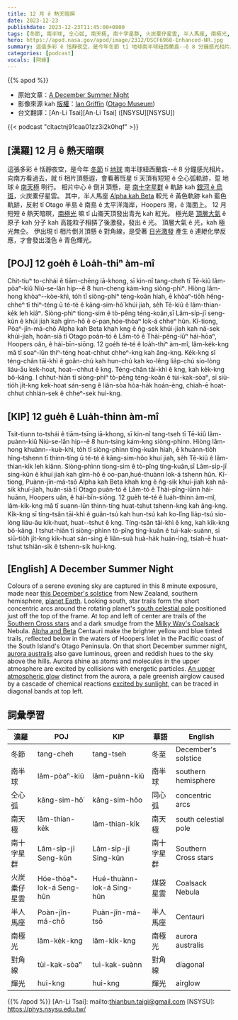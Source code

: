 ```yaml
---
title: 12 月 ê 熱天暗暝
date: 2023-12-23
publishdate: 2023-12-23T11:45:00+0800
tags: [冬節, 南半球, 仝心弧, 南天極, 南十字星群, 火炭橐仔星雲, 半人馬座, 南極光, 對角線, 輝光]
hero: https://apod.nasa.gov/apod/image/2312/DSCF6968-Enhanced-NR.jpg
summary: 這張多彩 ê 恬靜夜空，是今年冬節 tī 地球南半球紐西蘭翕--ê 8 分鐘感光相片。
categories: [podcast]
vocals: [阿綠]
---
```


{{% apod %}}

- 原始文章：[A December Summer Night](https://apod.nasa.gov/apod/ap231223.html)
- 影像來源 kah [版權][copyright]：[Ian Griffin](https://www.instagram.com/portobellopictures/) ([Otago Museum](https://otagomuseum.nz/))
- 台文翻譯：[An-Li Tsai][An-Li Tsai] ([NSYSU][NSYSU])

{{< podcast "cltactnj91caa01zz3i2k0hqf" >}}

## [漢羅] 12 月 ê 熱天暗暝
這張多彩 ê 恬靜夜空，是今年 [冬節][this December's solstice] tī [地球][planet Earth] 南半球紐西蘭翕--ê 8 分鐘感光相片。
向南方看過去，就 tī 相片頂懸遐，會看著恆星 tī 天頂有短短 ê 仝心弧軌跡，踅 地球 ê [南天極][south celestial pole] 咧行。
相片中心 ê 倒爿頂懸，是 [南十字星群][Southern Cross stars] ê 軌跡 kah [銀河 ê 烏斑][Milky Way's Coalsack]，火炭橐仔星雲。
其中，半人馬座 [Alpha kah Beta][Alpha and Beta] 較光 ê 黃色軌跡 kah 藍色軌跡，反射 tī Otago 半島 ê 南島 ê 太平洋海岸，Hoopers 灣，ê 海面上。
12 月 短短 ê 熱天暗暝，[南極光][aurora australis] 嘛 tī 山崙天頂發出青光 kah 紅光。
極光是 [頂層大氣][An upper atmospheric glow] ê 原子 kah 分子 kah 高能粒子相挵了後激發，發出 ê 光。
頂層大氣 ê 光，kah 極光無仝。
伊出現 tī 相片倒爿頂懸 ê 對角線，是受著 [日光激發][excited by sunlight] 產生 ê 連紲化學反應，才會發出淺色 ê 青色輝光。

## [POJ] 12 goe̍h ê Loa̍h-thiⁿ àm-mî
Chit-tiuⁿ to-chhái ê tiām-chēng iā-khong, sī kin-nî tang-cheh tī Tē-kiû lâm-pòaⁿ-kiû Niú-se-lân hip--ê 8 hun-cheng kám-kng siòng-phìⁿ.
Hiòng lâm-hong khòaⁿ--kòe-khì, to̍h tī siòng-phìⁿ téng-koân hiah, ē khòaⁿ-tio̍h hêng-chheⁿ tī thiⁿ-téng ū té-té ê kāng-sim-hô͘ khúi jiah, se̍h Tē-kiû ê lâm-thian-ke̍k leh kiâⁿ.
Siòng-phìⁿ tiong-sim ê tò-pêng téng-koân,sī Lâm-si̍p-jī seng-kûn ê khúi jiah kah gîrn-hô ê o͘-pan,hóe-thòaⁿ lok-á chheⁿ hûn.
Kî-tiong, Pòaⁿ-jîn-má-chō Alpha kah Beta khah kng ê n̂g-sek khúi-jiah kah nâ-sek khúi-jiah, hoán-siā tī Otago poàn-tó ê Lâm-tó ê Thài-pêng-iûⁿ hái-hōaⁿ, Hoopers oân, ê hái-bīn-siōng.
12 goe̍h té-té ê loa̍h-thiⁿ àm-mî, lâm-ke̍k-kng mā tī soaⁿ-lūn thiⁿ-téng hoat-chhut chheⁿ-kng kah âng-kng.
Ke̍k-kng sī téng-chân tāi-khì ê goân-chú kah hun-chú kah ko-lêng lia̍p-chú sio-lòng liáu-āu kek-hoat, hoat--chhut ê kng.
Téng-chân tāi-khì ê kng, kah ke̍k-kng bô-kâng.
I chhut-hiān tī siòng-phìⁿ tò-pêng téng-koân ê tùi-kak-sòaⁿ, sī siū-tio̍h ji̍t-kng kek-hoat sán-seng ê liân-sòa hòa-ha̍k hoán-èng, chiah-ē hoat-chhut chhián-sek ê chheⁿ-sek hui-kng.

## [KIP] 12 gue̍h ê Lua̍h-thinn àm-mî
Tsit-tiunn to-tshái ê tiām-tsīng iā-khong, sī kin-nî tang-tseh tī Tē-kiû lâm-puànn-kiû Niú-se-lân hip--ê 8 hun-tsing kám-kng siòng-phìnn.
Hiòng lâm-hong khuànn--kuè-khì, to̍h tī siòng-phìnn tíng-kuân hiah, ē khuànn-tio̍h hîng-tshenn tī thinn-tíng ū té-té ê kāng-sim-hôo khuí jiah, se̍h Tē-kiû ê lâm-thian-ki̍k leh kiânn.
Siòng-phìnn tiong-sim ê tò-pîng tíng-kuân,sī Lâm-si̍p-jī sing-kûn ê khuí jiah kah gîrn-hô ê oo-pan,hué-thuànn lok-á tshenn hûn.
Kî-tiong, Puànn-jîn-má-tsō Alpha kah Beta khah kng ê n̂g-sik khuí-jiah kah nâ-sik khuí-jiah, huán-siā tī Otago puàn-tó ê Lâm-tó ê Thài-pîng-iûnn hái-huānn, Hoopers uân, ê hái-bīn-siōng.
12 gue̍h té-té ê lua̍h-thinn àm-mî, lâm-ki̍k-kng mā tī suann-lūn thinn-tíng huat-tshut tshenn-kng kah âng-kng.
Ki̍k-kng sī tíng-tsân tāi-khì ê guân-tsú kah hun-tsú kah ko-lîng lia̍p-tsú sio-lòng liáu-āu kik-huat, huat--tshut ê kng.
Tíng-tsân tāi-khì ê kng, kah ki̍k-kng bô-kâng.
I tshut-hiān tī siòng-phìnn tò-pîng tíng-kuân ê tuì-kak-suànn, sī siū-tio̍h ji̍t-kng kik-huat sán-sing ê liân-suà huà-ha̍k huán-ìng, tsiah-ē huat-tshut tshián-sik ê tshenn-sik hui-kng.

## [English] A December Summer Night
Colours of a serene evening sky are captured in this 8 minute exposure, made near [this December's solstice][this December's solstice] from New Zealand, southern hemisphere, [planet Earth][planet Earth].
Looking south, star trails form the short concentric arcs around the rotating planet's [south celestial pole][south celestial pole] positioned just off the top of the frame.
At top and left of center are trails of the [Southern Cross stars][Southern Cross stars] and a dark smudge from the [Milky Way's Coalsack][Milky Way's Coalsack] Nebula.
[Alpha and Beta][Alpha and Beta] Centauri make the brighter yellow and blue tinted trails, reflected below in the waters of Hoopers Inlet in the Pacific coast of the South Island's Otago Peninsula.
On that short December summer night, [aurora australis][aurora australis] also gave luminous, green and reddish hues to the sky above the hills.
Aurora shine as atoms and molecules in the upper atmosphere are excited by collisions with energetic particles.
[An upper atmospheric glow][An upper atmospheric glow] distinct from the aurora, a pale greenish airglow caused by a cascade of chemical reactions [excited by sunlight][excited by sunlight], can be traced in diagonal bands at top left.

## 詞彙學習

|漢羅|POJ|KIP|華語|English|
|-|-|-|-|-|
|冬節|tang-cheh|tang-tseh|冬至|December's solstice|
|南半球|lâm-pòaⁿ-kiû|lâm-puànn-kiû|南半球|southern hemisphere|
|仝心弧|kāng-sim-hô͘|kāng-sim-hôo|同心弧|concentric arcs|
|南天極|lâm-thian-ke̍k|lâm-thian-ki̍k|南天極|south celestial pole|
|南十字星群|Lâm-si̍p-jī Seng-kûn|Lâm-si̍p-jī Sing-kûn|南十字星群|Southern Cross stars|
|火炭橐仔星雲|Hóe-thòaⁿ-lok-á Seng-hûn|Hué-thuànn-lok-á Sing-hûn|煤袋星雲|Coalsack Nebula|
|半人馬座|Poàn-jîn-má-chō|Puàn-jîn-má-tsō|半人馬座|Centauri|
|南極光|lâm-ke̍k-kng|lâm-ki̍k-kng|南極光|aurora australis|
|對角線|tùi-kak-sòaⁿ|tuì-kak-suànn|對角線|diagonal|
|輝光|hui-kng|hui-kng|輝光|airglow|

{{% /apod %}}
[An-Li Tsai]: mailto:thianbun.taigi@gmail.com
[NSYSU]: https://phys.nsysu.edu.tw/

[copyright]: https://apod.nasa.gov/apod/fap/lib/about_apod.html#srapply
[License]: https://creativecommons.org/licenses/by/3.0/

[this December's solstice]:https://earthsky.org/astronomy-essentials/everything-you-need-to-know-december-solstice/
[planet Earth]:https://science.nasa.gov/earth/facts/
[south celestial pole]:https://apod.nasa.gov/apod/ap210101.html
[Southern Cross stars]:https://apod.nasa.gov/apod/ap190426.html
[Milky Way's Coalsack]:https://oneminuteastronomer.com/2036/coalsack-nebula/
[Alpha and Beta]:https://apod.nasa.gov/apod/ap220328.html
[aurora australis]:https://earthobservatory.nasa.gov/images/150117/southern-nights-with-lights
[An upper atmospheric glow]:https://www.nasa.gov/solar-system/why-nasa-watches-airglow-the-colors-of-the-upper-atmospheric-wind/
[excited by sunlight]:https://atoptics.co.uk/blog/airglow-formation/
